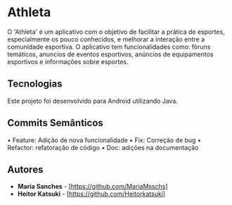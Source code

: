 # Athleta

O 'Athleta' é um aplicativo com o objetivo de facilitar a prática de esportes, especialmente os pouco conhecidos, e melhorar a interação entre a comunidade esportiva.
O aplicativo tem funcionalidades como: fóruns temáticos, anuncios de eventos esportivos, anúncios de equipamentos esportivos e informações sobre esportes.

## Tecnologias

Este projeto foi desenvolvido para Android utilizando Java.

## Commits Semânticos

  • Feature: Adição de nova funcionalidade
	• Fix: Correção de bug
  • Refactor: refatoração de código
	• Doc: adições na documentação

## Autores

* **Maria Sanches** - [https://github.com/MariaMsschs]
* **Heitor Katsuki** - [https://github.com/Heitorkatsuki]
